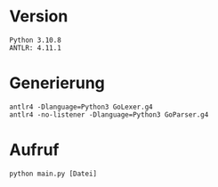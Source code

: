 # Version
    Python 3.10.8
    ANTLR: 4.11.1

# Generierung
    antlr4 -Dlanguage=Python3 GoLexer.g4
    antlr4 -no-listener -Dlanguage=Python3 GoParser.g4

# Aufruf
    python main.py [Datei]